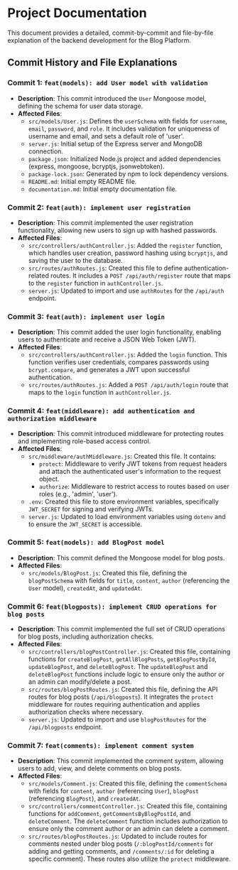 # Project Documentation

This document provides a detailed, commit-by-commit and file-by-file explanation of the backend development for the Blog Platform.

## Commit History and File Explanations

### Commit 1: `feat(models): add User model with validation`

-   **Description**: This commit introduced the `User` Mongoose model, defining the schema for user data storage.
-   **Affected Files**:
    -   `src/models/User.js`: Defines the `userSchema` with fields for `username`, `email`, `password`, and `role`. It includes validation for uniqueness of username and email, and sets a default role of 'user'.
    -   `server.js`: Initial setup of the Express server and MongoDB connection.
    -   `package.json`: Initialized Node.js project and added dependencies (express, mongoose, bcryptjs, jsonwebtoken).
    -   `package-lock.json`: Generated by npm to lock dependency versions.
    -   `README.md`: Initial empty README file.
    -   `documentation.md`: Initial empty documentation file.

### Commit 2: `feat(auth): implement user registration`

-   **Description**: This commit implemented the user registration functionality, allowing new users to sign up with hashed passwords.
-   **Affected Files**:
    -   `src/controllers/authController.js`: Added the `register` function, which handles user creation, password hashing using `bcryptjs`, and saving the user to the database.
    -   `src/routes/authRoutes.js`: Created this file to define authentication-related routes. It includes a `POST /api/auth/register` route that maps to the `register` function in `authController.js`.
    -   `server.js`: Updated to import and use `authRoutes` for the `/api/auth` endpoint.

### Commit 3: `feat(auth): implement user login`

-   **Description**: This commit added the user login functionality, enabling users to authenticate and receive a JSON Web Token (JWT).
-   **Affected Files**:
    -   `src/controllers/authController.js`: Added the `login` function. This function verifies user credentials, compares passwords using `bcrypt.compare`, and generates a JWT upon successful authentication.
    -   `src/routes/authRoutes.js`: Added a `POST /api/auth/login` route that maps to the `login` function in `authController.js`.

### Commit 4: `feat(middleware): add authentication and authorization middleware`

-   **Description**: This commit introduced middleware for protecting routes and implementing role-based access control.
-   **Affected Files**:
    -   `src/middleware/authMiddleware.js`: Created this file. It contains:
        -   `protect`: Middleware to verify JWT tokens from request headers and attach the authenticated user's information to the request object.
        -   `authorize`: Middleware to restrict access to routes based on user roles (e.g., 'admin', 'user').
    -   `.env`: Created this file to store environment variables, specifically `JWT_SECRET` for signing and verifying JWTs.
    -   `server.js`: Updated to load environment variables using `dotenv` and to ensure the `JWT_SECRET` is accessible.

### Commit 5: `feat(models): add BlogPost model`

-   **Description**: This commit defined the Mongoose model for blog posts.
-   **Affected Files**:
    -   `src/models/BlogPost.js`: Created this file, defining the `blogPostSchema` with fields for `title`, `content`, `author` (referencing the `User` model), `createdAt`, and `updatedAt`.

### Commit 6: `feat(blogposts): implement CRUD operations for blog posts`

-   **Description**: This commit implemented the full set of CRUD operations for blog posts, including authorization checks.
-   **Affected Files**:
    -   `src/controllers/blogPostController.js`: Created this file, containing functions for `createBlogPost`, `getAllBlogPosts`, `getBlogPostById`, `updateBlogPost`, and `deleteBlogPost`. The `updateBlogPost` and `deleteBlogPost` functions include logic to ensure only the author or an admin can modify/delete a post.
    -   `src/routes/blogPostRoutes.js`: Created this file, defining the API routes for blog posts (`/api/blogposts`). It integrates the `protect` middleware for routes requiring authentication and applies authorization checks where necessary.
    -   `server.js`: Updated to import and use `blogPostRoutes` for the `/api/blogposts` endpoint.

### Commit 7: `feat(comments): implement comment system`

-   **Description**: This commit implemented the comment system, allowing users to add, view, and delete comments on blog posts.
-   **Affected Files**:
    -   `src/models/Comment.js`: Created this file, defining the `commentSchema` with fields for `content`, `author` (referencing `User`), `blogPost` (referencing `BlogPost`), and `createdAt`.
    -   `src/controllers/commentController.js`: Created this file, containing functions for `addComment`, `getCommentsByBlogPostId`, and `deleteComment`. The `deleteComment` function includes authorization to ensure only the comment author or an admin can delete a comment.
    -   `src/routes/blogPostRoutes.js`: Updated to include routes for comments nested under blog posts (`/:blogPostId/comments` for adding and getting comments, and `/comments/:id` for deleting a specific comment). These routes also utilize the `protect` middleware.
